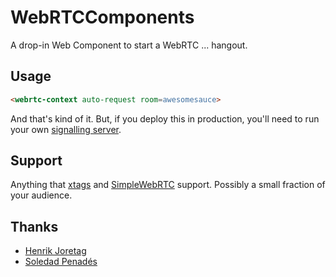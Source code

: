 # WebRTCComponents

A drop-in Web Component to start a WebRTC ... hangout.

## Usage

```html
<webrtc-context auto-request room=awesomesauce>
```

And that's kind of it. But, if you deploy this in production, you'll need to run your own [signalling server](https://github.com/andyet/signalmaster).

## Support

Anything that [xtags](http://www.x-tags.org/index) and [SimpleWebRTC](https://github.com/HenrikJoreteg/SimpleWebRTC) support. Possibly a small fraction of your audience.

## Thanks

- [Henrik Joretag](https://github.com/HenrikJoretag)
- [Soledad Penadés](https://github.com/sole)
